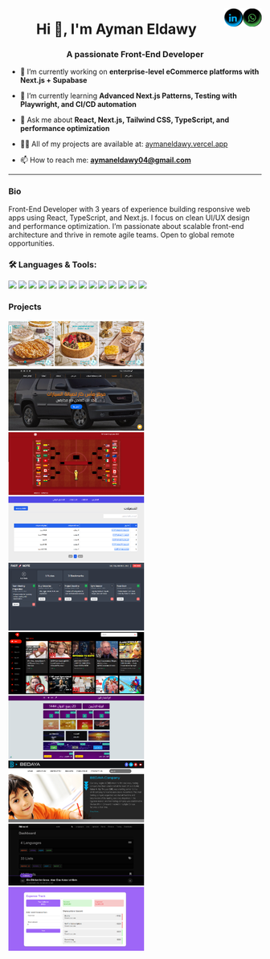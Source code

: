 [<img align="right" src="https://raw.githubusercontent.com/AymanEldawy/AymanEldawy/main/whats-icon.png" alt="" width="">](https://api.whatsapp.com/send/?phone=+201060733623&text&app_absent=0)
[<img align="right" src="https://raw.githubusercontent.com/AymanEldawy/AymanEldawy/main/linkedin-icon.png" alt="" width="">](https://www.linkedin.com/in/aymaneldawy/)

<h1 align="center">Hi 👋, I'm Ayman Eldawy</h1>
<h3 align="center">A passionate Front-End Developer</h3>

- 🔭 I’m currently working on **enterprise-level eCommerce platforms with Next.js + Supabase**

- 🌱 I’m currently learning **Advanced Next.js Patterns, Testing with Playwright, and CI/CD automation**

- 💬 Ask me about **React, Next.js, Tailwind CSS, TypeScript, and performance optimization**

- 👨‍💻 All of my projects are available at: [aymaneldawy.vercel.app](https://aymaneldawy.vercel.app)

- 📫 How to reach me: **aymaneldawy04@gmail.com**

---

### Bio
Front-End Developer with 3 years of experience building responsive web apps using React, TypeScript, and Next.js. I focus on clean UI/UX design and performance optimization. I’m passionate about scalable front-end architecture and thrive in remote agile teams. Open to global remote opportunities.


### 🛠️ Languages & Tools:
<p align="left">
  <!-- Core Frontend -->
  <img src="https://img.shields.io/badge/React-20232A?style=flat&logo=react&logoColor=61DAFB" />
  <img src="https://img.shields.io/badge/Next.js-000000?style=flat&logo=nextdotjs&logoColor=white" />
  <img src="https://img.shields.io/badge/TypeScript-3178C6?style=flat&logo=typescript&logoColor=white" />
  <img src="https://img.shields.io/badge/JavaScript-F7DF1E?style=flat&logo=javascript&logoColor=black" />
  <img src="https://img.shields.io/badge/TailwindCSS-06B6D4?style=flat&logo=tailwind-css&logoColor=white" />

  <!-- State Management -->
  <img src="https://img.shields.io/badge/Redux-593D88?style=flat&logo=redux&logoColor=white" />
  <img src="https://img.shields.io/badge/React_Query-FF4154?style=flat&logo=react-query&logoColor=white" />
  <img src="https://img.shields.io/badge/Zustand-000000?style=flat&logo=Zustand&logoColor=white" />

  <!-- Testing -->
  <img src="https://img.shields.io/badge/Jest-C21325?style=flat&logo=jest&logoColor=white" />
  <img src="https://img.shields.io/badge/ReactTestingLibrary-E33332?style=flat&logo=testing-library&logoColor=white" />

  <!-- Tools -->
  <img src="https://img.shields.io/badge/Git-F05032?style=flat&logo=git&logoColor=white" />
  <img src="https://img.shields.io/badge/GitHub-181717?style=flat&logo=github&logoColor=white" />
  <img src="https://img.shields.io/badge/Vercel-000000?style=flat&logo=vercel&logoColor=white" />
  <img src="https://img.shields.io/badge/Supabase-3ECF8E?style=flat&logo=supabase&logoColor=white" />
</p>

<!--
### 📈 GitHub Stats
<p align="center">
  <img src="https://github-readme-stats.vercel.app/api?username=AymanEldawy&show_icons=true&theme=radical" alt="Ayman's GitHub stats" />
  <img src="https://github-readme-streak-stats.herokuapp.com/?user=AymanEldawy&theme=radical" alt="GitHub Streak" />
</p>
-->

### Projects
[<img src="https://github.com/AymanEldawy/AymanEldawy/blob/main/tesppas.png" alt="tesppas" width="270px">](https://www.tseppas.com/)
[<img src="https://raw.githubusercontent.com/AymanEldawy/AymanEldawy/main/mas-car.png" alt="mas-car" width="270px">](https://aymaneldawy.github.io/mas-car/)
[<img src="https://raw.githubusercontent.com/AymanEldawy/AymanEldawy/main/world-cup.png" alt="world-cup-2022" width="270px">](https://aymaneldawy.github.io/world-cup-2022/)
[<img src="https://github.com/AymanEldawy/AymanEldawy/blob/main/installment-services.png" alt="installment-services" width="270px">](https://installment-services.vercel.app/)
[<img src="https://github.com/AymanEldawy/AymanEldawy/blob/main/angular-todo-list.png" alt="angular-todo-list" width="270px">](https://angular-todo-list-lime.vercel.app/)
[<img src="https://raw.githubusercontent.com/AymanEldawy/AymanEldawy/main/video.png" alt="Youtube clone" width="270px">](https://youtube-clone-1qag7ng07-aymaneldawy.vercel.app/)
[<img src="https://raw.githubusercontent.com/AymanEldawy/AymanEldawy/main/fatimi.png" alt="Fatimi" width="270px">](https://www.l888l.org/)
[<img src="https://raw.githubusercontent.com/AymanEldawy/AymanEldawy/main/bedaya.png" alt="bedaya" width="270px">](http://bedaya-stationery.com/)
[<img src="https://raw.githubusercontent.com/AymanEldawy/AymanEldawy/main/rm-word-full.png" alt="rm-word" width="270px">](https://aymaneldawy.github.io/RM-word/dist/)
[<img src="https://raw.githubusercontent.com/AymanEldawy/AymanEldawy/main/expense-tracker.png" alt="rm-word" width="270px">](https://aymaneldawy.github.io/expense-tracker/)


